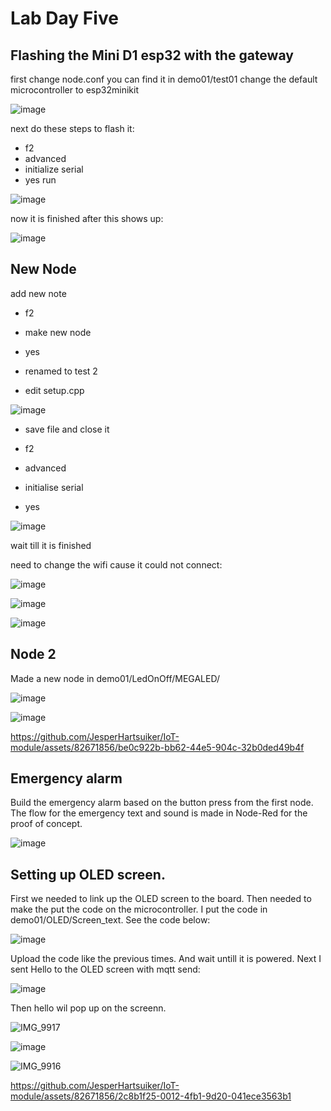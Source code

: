 # Lab Day Five

## Flashing the Mini D1 esp32 with the gateway

first change node.conf
you can find it in demo01/test01
change the default microcontroller to esp32minikit

![image](https://github.com/JesperHartsuiker/IoT-module/assets/82671856/82e117e1-b867-491f-97a3-3631eda52b89)


next do these steps to flash it:
- f2
- advanced
- initialize serial
- yes run

![image](https://github.com/JesperHartsuiker/IoT-module/assets/82671856/ef9c47ee-5e8a-4fd1-b99a-0eaa1f17f54c)

now it is finished after this shows up:

![image](https://github.com/JesperHartsuiker/IoT-module/assets/82671856/f2327638-ccf3-42dd-a8cf-ffcfe672adfa)



## New Node

add new note
- f2
- make new node
- yes
- renamed to test 2

- edit setup.cpp

![image](https://github.com/JesperHartsuiker/IoT-module/assets/82671856/5ba9c37d-5cd9-4f2b-a83f-8b656b930329)

- save file and close it

- f2
- advanced
- initialise serial
- yes

![image](https://github.com/JesperHartsuiker/IoT-module/assets/82671856/41d6d45f-aaa0-4a81-9a6d-cf1084f18a5e)

wait till it is finished



need to change the wifi cause it could not connect:

![image](https://github.com/JesperHartsuiker/IoT-module/assets/82671856/2a9c87d7-4801-48fe-ab38-f223ec81e632)


![image](https://github.com/JesperHartsuiker/IoT-module/assets/82671856/3bba9a3f-87ab-41ed-b570-10c9ccf5ffc6)




![image](https://github.com/JesperHartsuiker/IoT-module/assets/82671856/d1569200-d724-4fb4-bcb9-d959cbbb1fcb)


## Node 2

Made a new node in demo01/LedOnOff/MEGALED/

![image](https://github.com/JesperHartsuiker/IoT-module/assets/82671856/e5d81d99-9b74-4d79-b42f-0ccafb8088ee)



![image](https://github.com/JesperHartsuiker/IoT-module/assets/82671856/2417b517-d98b-45e7-9e59-05878039d3cf)



https://github.com/JesperHartsuiker/IoT-module/assets/82671856/be0c922b-bb62-44e5-904c-32b0ded49b4f




## Emergency alarm

Build the emergency alarm based on the button press from the first node. The flow for the emergency text and sound is made in Node-Red for the proof of concept.

![image](https://github.com/JesperHartsuiker/IoT-module/assets/82671856/d2d06ac7-49fa-4630-a734-7b46622e8661)




## Setting up OLED screen.

First we needed to link up the OLED screen to the board. Then needed to make the put the code on the microcontroller. I put the code in demo01/OLED/Screen_text. See the code below:

![image](https://github.com/JesperHartsuiker/IoT-module/assets/82671856/57563349-e119-4029-9734-414a7af1b10f)

Upload the code like the previous times. And wait untill it is powered.
Next I sent Hello to the OLED screen with mqtt send:

![image](https://github.com/JesperHartsuiker/IoT-module/assets/82671856/8d1d8251-6c6c-4e38-827a-dac6c02c9b96)

Then hello wil pop up on the screenn.

![IMG_9917](https://github.com/JesperHartsuiker/IoT-module/assets/82671856/a948b3f3-4a7f-481a-b061-e573086a1783)



![image](https://github.com/JesperHartsuiker/IoT-module/assets/82671856/d2d06ac7-49fa-4630-a734-7b46622e8661)





![IMG_9916](https://github.com/JesperHartsuiker/IoT-module/assets/82671856/df599e3c-d33d-4a61-9394-1e50f08a8662)



https://github.com/JesperHartsuiker/IoT-module/assets/82671856/2c8b1f25-0012-4fb1-9d20-041ece3563b1

